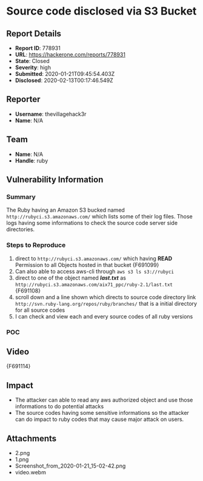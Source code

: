 # Source code disclosed via S3 Bucket

## Report Details
- **Report ID**: 778931
- **URL**: https://hackerone.com/reports/778931
- **State**: Closed
- **Severity**: high
- **Submitted**: 2020-01-21T09:45:54.403Z
- **Disclosed**: 2020-02-13T00:17:46.549Z

## Reporter
- **Username**: thevillagehack3r
- **Name**: N/A

## Team
- **Name**: N/A
- **Handle**: ruby

## Vulnerability Information
### Summary
The Ruby having an Amazon S3 bucked named `http://rubyci.s3.amazonaws.com/` which lists some of their log files. Those logs having some informations to check the source code server side directories.

### Steps to Reproduce

1. direct to `http://rubyci.s3.amazonaws.com/`  which having **READ** Permission to all Objects hosted in that bucket
{F691099}
2. Can also able to access aws-cli through `aws s3 ls s3://rubyci`
3. direct to one of the object named ***last.txt***  as  ` http://rubyci.s3.amazonaws.com/aix71_ppc/ruby-2.1/last.txt `
{F691108}
4. scroll down and a line shown which directs to source code directory link `http://svn.ruby-lang.org/repos/ruby/branches/` that is a initial directory for all source codes
5. I can check and view each and every source codes of all ruby versions

### POC
## Video
{F691114}

## Impact

- The attacker can able to read any aws authorized object and use those informations to do potential attacks
- The source codes having some sensitive informations so the attacker can do impact to ruby codes that may cause major attack on users.

## Attachments
- 2.png
- 1.png
- Screenshot_from_2020-01-21_15-02-42.png
- video.webm
